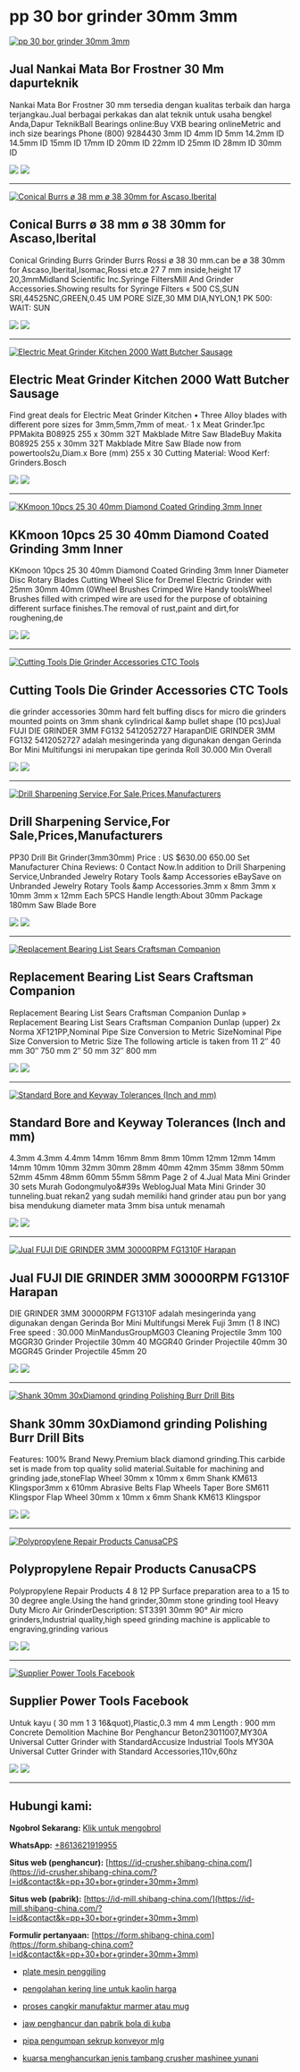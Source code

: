 # pp 30 bor grinder 30mm 3mm

<a href="https://swt.shibang-china.com/?l=id&img&k=pp+30+bor+grinder+30mm+3mm" target="_blank">![pp 30 bor grinder 30mm 3mm](http://static.shibang-china.com/all-800x300/279.jpg)</a>

## Jual Nankai Mata Bor Frostner 30 Mm dapurteknik
Nankai Mata Bor Frostner 30 mm tersedia dengan kualitas terbaik dan harga terjangkau.Jual berbagai perkakas dan alat teknik untuk usaha bengkel Anda,Dapur TeknikBall Bearings online:Buy VXB bearing onlineMetric and inch size bearings Phone (800) 9284430 3mm ID 4mm ID 5mm 14.2mm ID 14.5mm ID 15mm ID 17mm ID 20mm ID 22mm ID 25mm ID 28mm ID 30mm ID


<a href="https://whatsapp.shibangsoft.com/WhatsApp.php" target="_blank" title="WhatsApp">![](http://static.shibang-china.com/icon/whatsapp.png)</a> <a href="https://swt.shibang-china.com/?l=id&icon&k=pp+30+bor+grinder+30mm+3mm" target="_blank">![](http://static.shibang-china.com/icon/chat-id.png)</a>

---

<a href="https://swt.shibang-china.com/?l=id&img&k=pp+30+bor+grinder+30mm+3mm" target="_blank">![Conical Burrs ø 38 mm ø 38 30mm for Ascaso,Iberital](http://static.shibang-china.com/all-800x300/658.jpg)</a>

## Conical Burrs ø 38 mm ø 38 30mm for Ascaso,Iberital
Conical Grinding Burrs Grinder Burrs Rossi ø 38 30 mm.can be ø 38 30mm for Ascaso,Iberital,Isomac,Rossi etc.ø 27 7 mm inside,height 17 20,3mmMidland Scientific Inc.Syringe FiltersMill And Grinder Accessories.Showing results for Syringe Filters « 500 CS,SUN SRI,44525NC,GREEN,0.45 UM PORE SIZE,30 MM DIA,NYLON,1 PK 500: WAIT: SUN


<a href="https://whatsapp.shibangsoft.com/WhatsApp.php" target="_blank" title="WhatsApp">![](http://static.shibang-china.com/icon/whatsapp.png)</a> <a href="https://swt.shibang-china.com/?l=id&icon&k=pp+30+bor+grinder+30mm+3mm" target="_blank">![](http://static.shibang-china.com/icon/chat-id.png)</a>

---

<a href="https://swt.shibang-china.com/?l=id&img&k=pp+30+bor+grinder+30mm+3mm" target="_blank">![Electric Meat Grinder Kitchen 2000 Watt Butcher Sausage](http://static.shibang-china.com/all-800x300/943.jpg)</a>

## Electric Meat Grinder Kitchen 2000 Watt Butcher Sausage
Find great deals for Electric Meat Grinder Kitchen • Three Alloy blades with different pore sizes for 3mm,5mm,7mm of meat.· 1 x Meat Grinder.1pc PPMakita B08925 255 x 30mm 32T Makblade Mitre Saw BladeBuy Makita B08925 255 x 30mm 32T Makblade Mitre Saw Blade now from powertools2u,Diam.x Bore (mm) 255 x 30 Cutting Material: Wood Kerf: Grinders.Bosch


<a href="https://whatsapp.shibangsoft.com/WhatsApp.php" target="_blank" title="WhatsApp">![](http://static.shibang-china.com/icon/whatsapp.png)</a> <a href="https://swt.shibang-china.com/?l=id&icon&k=pp+30+bor+grinder+30mm+3mm" target="_blank">![](http://static.shibang-china.com/icon/chat-id.png)</a>

---

<a href="https://swt.shibang-china.com/?l=id&img&k=pp+30+bor+grinder+30mm+3mm" target="_blank">![KKmoon 10pcs 25 30 40mm Diamond Coated Grinding 3mm Inner](http://static.shibang-china.com/all-800x300/689.jpg)</a>

## KKmoon 10pcs 25 30 40mm Diamond Coated Grinding 3mm Inner
KKmoon 10pcs 25 30 40mm Diamond Coated Grinding 3mm Inner Diameter Disc Rotary Blades Cutting Wheel Slice for Dremel Electric Grinder with 25mm 30mm 40mm (0Wheel Brushes Crimped Wire Handy toolsWheel Brushes filled with crimped wire are used for the purpose of obtaining different surface finishes.The removal of rust,paint and dirt,for roughening,de


<a href="https://whatsapp.shibangsoft.com/WhatsApp.php" target="_blank" title="WhatsApp">![](http://static.shibang-china.com/icon/whatsapp.png)</a> <a href="https://swt.shibang-china.com/?l=id&icon&k=pp+30+bor+grinder+30mm+3mm" target="_blank">![](http://static.shibang-china.com/icon/chat-id.png)</a>

---

<a href="https://swt.shibang-china.com/?l=id&img&k=pp+30+bor+grinder+30mm+3mm" target="_blank">![Cutting Tools Die Grinder Accessories CTC Tools](http://static.shibang-china.com/all-800x300/1434.jpg)</a>

## Cutting Tools Die Grinder Accessories CTC Tools
die grinder accessories 30mm hard felt buffing discs for micro die grinders mounted points on 3mm shank cylindrical &amp bullet shape (10 pcs)Jual FUJI DIE GRINDER 3MM FG132 5412052727 HarapanDIE GRINDER 3MM FG132 5412052727 adalah mesingerinda yang digunakan dengan Gerinda Bor Mini Multifungsi ini merupakan tipe gerinda Roll 30.000 Min Overall


<a href="https://whatsapp.shibangsoft.com/WhatsApp.php" target="_blank" title="WhatsApp">![](http://static.shibang-china.com/icon/whatsapp.png)</a> <a href="https://swt.shibang-china.com/?l=id&icon&k=pp+30+bor+grinder+30mm+3mm" target="_blank">![](http://static.shibang-china.com/icon/chat-id.png)</a>

---

<a href="https://swt.shibang-china.com/?l=id&img&k=pp+30+bor+grinder+30mm+3mm" target="_blank">![Drill Sharpening Service,For Sale,Prices,Manufacturers](http://static.shibang-china.com/all-800x300/194.jpg)</a>

## Drill Sharpening Service,For Sale,Prices,Manufacturers
PP30 Drill Bit Grinder(3mm30mm) Price : US $630.00 650.00 Set Manufacturer China Reviews: 0 Contact Now.In addition to Drill Sharpening Service,Unbranded Jewelry Rotary Tools &amp Accessories eBaySave on Unbranded Jewelry Rotary Tools &amp Accessories.3mm x 8mm 3mm x 10mm 3mm x 12mm Each 5PCS Handle length:About 30mm Package 180mm Saw Blade Bore


<a href="https://whatsapp.shibangsoft.com/WhatsApp.php" target="_blank" title="WhatsApp">![](http://static.shibang-china.com/icon/whatsapp.png)</a> <a href="https://swt.shibang-china.com/?l=id&icon&k=pp+30+bor+grinder+30mm+3mm" target="_blank">![](http://static.shibang-china.com/icon/chat-id.png)</a>

---

<a href="https://swt.shibang-china.com/?l=id&img&k=pp+30+bor+grinder+30mm+3mm" target="_blank">![Replacement Bearing List Sears Craftsman Companion](http://static.shibang-china.com/all-800x300/961.jpg)</a>

## Replacement Bearing List Sears Craftsman Companion
Replacement Bearing List Sears Craftsman Companion Dunlap » Replacement Bearing List Sears Craftsman Companion Dunlap (upper) 2x Norma XF121PP,Nominal Pipe Size Conversion to Metric SizeNominal Pipe Size Conversion to Metric Size The following article is taken from 11 2″ 40 mm 30″ 750 mm 2″ 50 mm 32″ 800 mm


<a href="https://whatsapp.shibangsoft.com/WhatsApp.php" target="_blank" title="WhatsApp">![](http://static.shibang-china.com/icon/whatsapp.png)</a> <a href="https://swt.shibang-china.com/?l=id&icon&k=pp+30+bor+grinder+30mm+3mm" target="_blank">![](http://static.shibang-china.com/icon/chat-id.png)</a>

---

<a href="https://swt.shibang-china.com/?l=id&img&k=pp+30+bor+grinder+30mm+3mm" target="_blank">![Standard Bore and Keyway Tolerances (Inch and mm)](http://static.shibang-china.com/all-800x300/1304.jpg)</a>

## Standard Bore and Keyway Tolerances (Inch and mm)
4.3mm 4.3mm 4.4mm 14mm 16mm 8mm 8mm 10mm 12mm 12mm 14mm 14mm 10mm 10mm 32mm 30mm 28mm 40mm 42mm 35mm 38mm 50mm 52mm 45mm 48mm 60mm 55mm 58mm Page 2 of 4.Jual Mata Mini Grinder 30 sets Murah Godongmulyo&#39s WeblogJual Mata Mini Grinder 30 tunneling.buat rekan2 yang sudah memiliki hand grinder atau pun bor yang bisa mendukung diameter mata 3mm bisa untuk menamah


<a href="https://whatsapp.shibangsoft.com/WhatsApp.php" target="_blank" title="WhatsApp">![](http://static.shibang-china.com/icon/whatsapp.png)</a> <a href="https://swt.shibang-china.com/?l=id&icon&k=pp+30+bor+grinder+30mm+3mm" target="_blank">![](http://static.shibang-china.com/icon/chat-id.png)</a>

---

<a href="https://swt.shibang-china.com/?l=id&img&k=pp+30+bor+grinder+30mm+3mm" target="_blank">![Jual FUJI DIE GRINDER 3MM 30000RPM FG1310F Harapan](http://static.shibang-china.com/all-800x300/981.jpg)</a>

## Jual FUJI DIE GRINDER 3MM 30000RPM FG1310F Harapan
DIE GRINDER 3MM 30000RPM FG1310F adalah mesingerinda yang digunakan dengan Gerinda Bor Mini Multifungsi Merek Fuji 3mm (1 8 INC) Free speed : 30.000 MinMandusGroupMG03 Cleaning Projectile 3mm 100 MGGR30 Grinder Projectile 30mm 40 MGGR40 Grinder Projectile 40mm 30 MGGR45 Grinder Projectile 45mm 20


<a href="https://whatsapp.shibangsoft.com/WhatsApp.php" target="_blank" title="WhatsApp">![](http://static.shibang-china.com/icon/whatsapp.png)</a> <a href="https://swt.shibang-china.com/?l=id&icon&k=pp+30+bor+grinder+30mm+3mm" target="_blank">![](http://static.shibang-china.com/icon/chat-id.png)</a>

---

<a href="https://swt.shibang-china.com/?l=id&img&k=pp+30+bor+grinder+30mm+3mm" target="_blank">![Shank 30mm 30xDiamond grinding Polishing Burr Drill Bits](http://static.shibang-china.com/all-800x300/1386.jpg)</a>

## Shank 30mm 30xDiamond grinding Polishing Burr Drill Bits
Features: 100% Brand Newy.Premium black diamond grinding.This carbide set is made from top quality solid material.Suitable for machining and grinding jade,stoneFlap Wheel 30mm x 10mm x 6mm Shank KM613 Klingspor3mm x 610mm Abrasive Belts Flap Wheels Taper Bore SM611 Klingspor Flap Wheel 30mm x 10mm x 6mm Shank KM613 Klingspor


<a href="https://whatsapp.shibangsoft.com/WhatsApp.php" target="_blank" title="WhatsApp">![](http://static.shibang-china.com/icon/whatsapp.png)</a> <a href="https://swt.shibang-china.com/?l=id&icon&k=pp+30+bor+grinder+30mm+3mm" target="_blank">![](http://static.shibang-china.com/icon/chat-id.png)</a>

---

<a href="https://swt.shibang-china.com/?l=id&img&k=pp+30+bor+grinder+30mm+3mm" target="_blank">![Polypropylene Repair Products CanusaCPS](http://static.shibang-china.com/all-800x300/1113.jpg)</a>

## Polypropylene Repair Products CanusaCPS
Polypropylene Repair Products 4 8 12 PP Surface preparation area to a 15 to 30 degree angle.Using the hand grinder,30mm stone grinding tool Heavy Duty Micro Air GrinderDescription: ST3391 30mm 90° Air micro grinders,Industrial quality,high speed grinding machine is applicable to engraving,grinding various


<a href="https://whatsapp.shibangsoft.com/WhatsApp.php" target="_blank" title="WhatsApp">![](http://static.shibang-china.com/icon/whatsapp.png)</a> <a href="https://swt.shibang-china.com/?l=id&icon&k=pp+30+bor+grinder+30mm+3mm" target="_blank">![](http://static.shibang-china.com/icon/chat-id.png)</a>

---

<a href="https://swt.shibang-china.com/?l=id&img&k=pp+30+bor+grinder+30mm+3mm" target="_blank">![Supplier Power Tools Facebook](http://static.shibang-china.com/all-800x300/757.jpg)</a>

## Supplier Power Tools Facebook
Untuk kayu ( 30 mm 1 3 16&quot),Plastic,0.3 mm 4 mm Length : 900 mm Concrete Demolition Machine Bor Penghancur Beton23011007,MY30A Universal Cutter Grinder with StandardAccusize Industrial Tools MY30A Universal Cutter Grinder with Standard Accessories,110v,60hz


<a href="https://whatsapp.shibangsoft.com/WhatsApp.php" target="_blank" title="WhatsApp">![](http://static.shibang-china.com/icon/whatsapp.png)</a> <a href="https://swt.shibang-china.com/?l=id&icon&k=pp+30+bor+grinder+30mm+3mm" target="_blank">![](http://static.shibang-china.com/icon/chat-id.png)</a>

---
## Hubungi kami:

**Ngobrol Sekarang:** [Klik untuk mengobrol](https://swt.shibang-china.com?l=id&contact&k=pp+30+bor+grinder+30mm+3mm)

**WhatsApp:**  [+8613621919955](https://whatsapp.shibangsoft.com/WhatsApp.php)

**Situs web (penghancur):** [https://id-crusher.shibang-china.com/](https://id-crusher.shibang-china.com/?l=id&contact&k=pp+30+bor+grinder+30mm+3mm)

**Situs web (pabrik):** [https://id-mill.shibang-china.com/](https://id-mill.shibang-china.com/?l=id&contact&k=pp+30+bor+grinder+30mm+3mm)

**Formulir pertanyaan:** [https://form.shibang-china.com](https://form.shibang-china.com?l=id&contact&k=pp+30+bor+grinder+30mm+3mm)

* [plate mesin penggiling](../41/plate%20mesin%20penggiling.md)

* [pengolahan kering line untuk kaolin harga](../44/pengolahan%20kering%20line%20untuk%20kaolin%20harga.md)

* [proses cangkir manufaktur marmer atau mug](../46/proses%20cangkir%20manufaktur%20marmer%20atau%20mug.md)

* [jaw penghancur dan pabrik bola di kuba](../41/jaw%20penghancur%20dan%20pabrik%20bola%20di%20kuba.md)

* [pipa pengumpan sekrup konveyor mlg](../45/pipa%20pengumpan%20sekrup%20konveyor%20mlg.md)

* [kuarsa menghancurkan jenis tambang crusher mashinee yunani](../49/kuarsa%20menghancurkan%20jenis%20tambang%20crusher%20mashinee%20yunani.md)